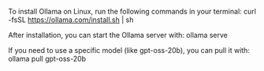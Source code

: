 
To install Ollama on Linux, run the following commands in your terminal:
curl -fsSL https://ollama.com/install.sh | sh

After installation, you can start the Ollama server with:
ollama serve

If you need to use a specific model (like gpt-oss-20b), you can pull it with:
ollama pull gpt-oss-20b